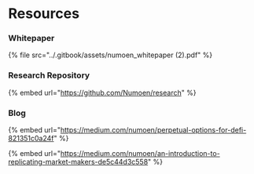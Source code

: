 # Resources

### Whitepaper

{% file src="../.gitbook/assets/numoen_whitepaper (2).pdf" %}

### Research Repository

{% embed url="https://github.com/Numoen/research" %}

### Blog

{% embed url="https://medium.com/numoen/perpetual-options-for-defi-821351c0a24f" %}

{% embed url="https://medium.com/numoen/an-introduction-to-replicating-market-makers-de5c44d3c558" %}
